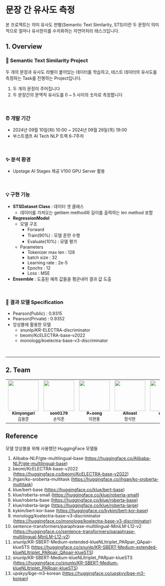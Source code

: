 # 문장 간 유사도 측정
본 프로젝트는 의미 유사도 판별(Semantic Text Similarity, STS)이란 두 문장이 의미적으로 얼마나 유사한지를 수치화하는 자연어처리 태스크입니다.

## 1. Overview

### 🚩 Semantic Text Similarity Project
두 개의 문장과 유사도 라벨이 붙어있는 데이터를 학습하고, 테스트 데이터의 유사도를 측정하는 Task를 진행하는 Project입니다.

1. 두 개의 문장이 주어집니다
2. 두 문장간의 문맥적 유사도를 0 ~ 5 사이의 숫자로 측정합니다

<br>

### ⏰ 개발 기간
- 2024년 09월 10일(화) 10:00 ~ 2024년 09월 26일(목) 19:00
- 부스트캠프 AI Tech NLP 트랙 6-7주차

<br>

### ✨ 분석 환경
- Upstage AI Stages 제공 V100 GPU Server 활용

<br>

### 💡 구현 기능
- **STSDataset Class** : 데이터 셋 클래스
  - 데이터를 가져오는 getitem method와 길이를 출력하는 len method 포함
- **RegressionModel**
  - 모델 구조
    - Forward
    - Train(90%) : 모델 훈련 수행
    - Evaluate(10%) : 모델 평가
  - Parameters
    - Tokenizer max len : 128
    - batch size : 32
    - Learning rate : 2e-5
    - Epochs : 12
    - Loss : MSE
- **Ensemble** : 도출된 예측 값들을 평균내어 결과 값 도출

<br>

### 🎈 결과 모델 Specification
- Pearson(Public) : 0.9315
- Pearson(Private) : 0.9352
- 앙상블에 활용한 모델
  - snunlp/KR-ELECTRA-discriminator
  - beomi/KcELECTRA-base-v2022
  - monologg/koelectra-base-v3-discriminator

<br>

---

## 2. Team
<table>
    <tbody>
        <tr>
            <td align="center">
                <a href="https://github.com/Kimyongari">
                    <img src="https://github.com/Kimyongari.png" width="100px;" alt=""/><br />
                    <sub><b>Kimyongari</b></sub>
                </a><br />
                <sub>김용준</sub>
            </td>
            <td align="center">
                <a href="https://github.com/son0179">
                    <img src="https://github.com/son0179.png" width="100px;" alt=""/><br />
                    <sub><b>son0179</b></sub>
                </a><br />
                <sub>손익준</sub>
            </td>
            <td align="center">
                <a href="https://github.com/P-oong">
                    <img src="https://github.com/P-oong.png" width="100px;" alt=""/><br />
                    <sub><b>P-oong</b></sub>
                </a><br />
                <sub>이현풍</sub>
            </td>
            <td align="center">
                <a href="https://github.com/Aitoast">
                    <img src="https://github.com/Aitoast.png" width="100px;" alt=""/><br />
                    <sub><b>Aitoast</b></sub>
                </a><br />
                <sub>정석현</sub>
            </td>
            <td align="center">
                <a href="https://github.com/uzlnee">
                    <img src="https://github.com/uzlnee.png" width="100px;" alt=""/><br />
                    <sub><b>uzlnee</b></sub>
                </a><br />
                <sub>정유진</sub>
            </td>
            <td align="center">
                <a href="https://github.com/hayoung180">
                    <img src="https://github.com/hayoung180.png" width="100px;" alt=""/><br />
                    <sub><b>hayoung180</b></sub>
                </a><br />
                <sub>정하영</sub>
            </td>
        </tr>
    </tbody>
</table>



## Reference
모델 앙상블을 위해 사용했던 HuggingFace 모델들
1. Alibaba-NLP/gte-multilingual-base (https://huggingface.co/Alibaba-NLP/gte-multilingual-base)
2. beomi/KcELECTRA-base-v2022 (https://huggingface.co/beomi/KcELECTRA-base-v2022)
3. jhgan/ko-sroberta-multitask (https://huggingface.co/jhgan/ko-sroberta-multitask)
4. klue/bert-base (https://huggingface.co/klue/bert-base)
5. klue/roberta-small (https://huggingface.co/klue/roberta-small)
6. klue/roberta-base (https://huggingface.co/klue/roberta-base)
7. klue/roberta-large (https://huggingface.co/klue/roberta-large)
8. kykim/bert-kor-base (https://huggingface.co/kykim/bert-kor-base)
9. monologg/koelectra-base-v3-discriminator (https://huggingface.co/monologg/koelectra-base-v3-discriminator)
10. sentence-transformers/paraphrase-multilingual-MiniLM-L12-v2 (https://huggingface.co/sentence-transformers/paraphrase-multilingual-MiniLM-L12-v2)
11. snunlp/KR-SBERT-Medium-extended-klueNLItriplet_PARpair_QApair-klueSTS (https://huggingface.co/snunlp/KR-SBERT-Medium-extended-klueNLItriplet_PARpair_QApair-klueSTS)
12. snunlp/KR-SBERT-Medium-klueNLItriplet_PARpair-klueSTS (https://huggingface.co/snunlp/KR-SBERT-Medium-klueNLItriplet_PARpair-klueSTS)
13. upskyy/bge-m3-korean (https://huggingface.co/upskyy/bge-m3-korean)

